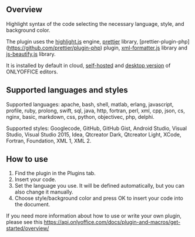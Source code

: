 ## Overview

Highlight syntax of the code selecting the necessary language, style, and background color.

The plugin uses the [highlight.js](https://highlightjs.org/) engine, [prettier](https://github.com/prettier/prettier) library, [prettier-plugin-php] (https://github.com/prettier/plugin-php) plugin, [xml-formatter.js](https://github.com/chrisbottin/xml-formatter) library and [js-beautify.js](https://github.com/beautify-web/js-beautify) library. 

It is installed by default in cloud, [self-hosted](https://github.com/ONLYOFFICE/DocumentServer) and [desktop version](https://github.com/ONLYOFFICE/DesktopEditors) of ONLYOFFICE editors. 
## Supported languages and styles

Supported languages: apache, bash, shell, matlab, erlang, javascript, profile, ruby, prolong, swift, sql, java, http, fortran, perl, xml, cpp, json, cs, nginx, basic, markdown, css, python, objectivec, php, delphi. 

Supported styles: Googlecode, GitHub, GitHub Gist, Android Studio, Visual Studio, Visual Studio 2015, Idea, Qtcreator Dark, Qtcreator Light, XCode, Fortran, Foundation, XML 1, XML 2. 

## How to use

1. Find the plugin in the Plugins tab.
2. Insert your code.
3. Set the language you use. It will be defined automatically, but you can also change it manually. 
4. Choose style/background color and press OK to insert your code into the document. 

If you need more information about how to use or write your own plugin, please see this https://api.onlyoffice.com/docs/plugin-and-macros/get-started/overview/